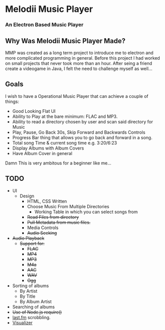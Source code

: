# Melodii Music Player
### An Electron Based Music Player


## Why Was Melodii Music Player Made?
MMP was created as a long term project to introduce me to electron and more complicated programming in general. 
Before this project I had worked on small projects that never took more than an hour. After seing a friend create a videogame
in Java, I felt the need to challenge myself as well...

## Goals
I wish to have a Operational Music Player that can achieve a couple of things:
* Good Looking Flat UI
* Ability to Play at the bare minimum: FLAC and MP3.
* Ability to read a directory chosen by user and scan said directory for Music
* Play, Pause, Go Back 30s, Skip Forward and Backwards Controls
* Progress Bar thing that allows you to go back and forward in a song.
* Total song Time & current song time e.g. 3:20/6:23
* Display Albums with Album Covers 
* Have Album Cover in general

Damn This is very ambitous for a beginner like me...

## TODO
* UI 
  * Design
    * HTML, CSS Written
    * Choose Music From Multiple Directories
      * Working Table  in which you can select songs from
    * ~~Read Files from directory~~
    * ~~Pull Metadata from music files.~~
    * Media Controls 
    * ~~Audio Seeking~~
* ~~Audio Playback~~
  * ~~Support for:~~
    * ~~FLAC~~
    * ~~MP4~~
    * ~~MP3~~
    * ~~M4a~~
    * ~~AAC~~
    * ~~WAV~~
    * ~~Ogg~~
* Sorting of albums
  * By Artist
  * By Title
  * By Album Artist
* Searching of albums
* ~~Use of Node.js require()~~
* [last.fm](http://last.fm) scrobbling.
* [Visualizer](https://github.com/paoda/js-visualizer)